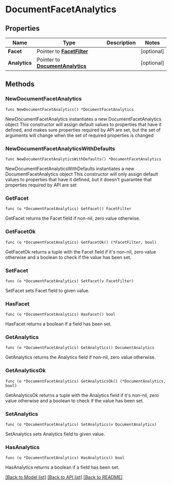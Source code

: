 # DocumentFacetAnalytics

## Properties

Name | Type | Description | Notes
------------ | ------------- | ------------- | -------------
**Facet** | Pointer to [**FacetFilter**](FacetFilter.md) |  | [optional] 
**Analytics** | Pointer to [**DocumentAnalytics**](DocumentAnalytics.md) |  | [optional] 

## Methods

### NewDocumentFacetAnalytics

`func NewDocumentFacetAnalytics() *DocumentFacetAnalytics`

NewDocumentFacetAnalytics instantiates a new DocumentFacetAnalytics object
This constructor will assign default values to properties that have it defined,
and makes sure properties required by API are set, but the set of arguments
will change when the set of required properties is changed

### NewDocumentFacetAnalyticsWithDefaults

`func NewDocumentFacetAnalyticsWithDefaults() *DocumentFacetAnalytics`

NewDocumentFacetAnalyticsWithDefaults instantiates a new DocumentFacetAnalytics object
This constructor will only assign default values to properties that have it defined,
but it doesn't guarantee that properties required by API are set

### GetFacet

`func (o *DocumentFacetAnalytics) GetFacet() FacetFilter`

GetFacet returns the Facet field if non-nil, zero value otherwise.

### GetFacetOk

`func (o *DocumentFacetAnalytics) GetFacetOk() (*FacetFilter, bool)`

GetFacetOk returns a tuple with the Facet field if it's non-nil, zero value otherwise
and a boolean to check if the value has been set.

### SetFacet

`func (o *DocumentFacetAnalytics) SetFacet(v FacetFilter)`

SetFacet sets Facet field to given value.

### HasFacet

`func (o *DocumentFacetAnalytics) HasFacet() bool`

HasFacet returns a boolean if a field has been set.

### GetAnalytics

`func (o *DocumentFacetAnalytics) GetAnalytics() DocumentAnalytics`

GetAnalytics returns the Analytics field if non-nil, zero value otherwise.

### GetAnalyticsOk

`func (o *DocumentFacetAnalytics) GetAnalyticsOk() (*DocumentAnalytics, bool)`

GetAnalyticsOk returns a tuple with the Analytics field if it's non-nil, zero value otherwise
and a boolean to check if the value has been set.

### SetAnalytics

`func (o *DocumentFacetAnalytics) SetAnalytics(v DocumentAnalytics)`

SetAnalytics sets Analytics field to given value.

### HasAnalytics

`func (o *DocumentFacetAnalytics) HasAnalytics() bool`

HasAnalytics returns a boolean if a field has been set.


[[Back to Model list]](../README.md#documentation-for-models) [[Back to API list]](../README.md#documentation-for-api-endpoints) [[Back to README]](../README.md)



